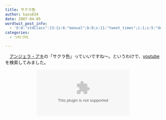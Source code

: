 ```yaml
---
title: サクラ色
author: kazu634
date: 2007-04-05
wordtwit_post_info:
  - 'O:8:"stdClass":13:{s:6:"manual";b:0;s:11:"tweet_times";i:1;s:5:"delay";i:0;s:7:"enabled";i:1;s:10:"separation";s:2:"60";s:7:"version";s:3:"3.7";s:14:"tweet_template";b:0;s:6:"status";i:2;s:6:"result";a:0:{}s:13:"tweet_counter";i:2;s:13:"tweet_log_ids";a:1:{i:0;i:2857;}s:9:"hash_tags";a:0:{}s:8:"accounts";a:1:{i:0;s:7:"kazu634";}}'
categories:
  - つれづれ

---
```

<div class="section">
<p>
    　<a href="http://ja.wikipedia.org/wiki/%E3%82%A2%E3%83%B3%E3%82%B8%E3%82%A7%E3%83%A9%E3%83%BB%E3%82%A2%E3%82%AD" onclick="__gaTracker('send', 'event', 'outbound-article', 'http://ja.wikipedia.org/wiki/%E3%82%A2%E3%83%B3%E3%82%B8%E3%82%A7%E3%83%A9%E3%83%BB%E3%82%A2%E3%82%AD', 'アンジェラ・アキ');" target="blank">アンジェラ・アキ</a>の「サクラ色」っていいですね～。というわけで、<a href="http://www.youtube.com/" onclick="__gaTracker('send', 'event', 'outbound-article', 'http://www.youtube.com/', 'youtube');" target="blank">youtube</a>を検索してみました。
</p>
  
<p>
<center>
<object height=&#8221;350&#8243; width=&#8221;425&#8243;><param name=&#8221;movie&#8221; value=&#8221;http://www.youtube.com/v/wIxixMEpdlo&#8221;><param name=&#8221;wmode&#8221; value=&#8221;transparent&#8221;><embed src=&#8221;http://www.youtube.com/v/wIxixMEpdlo&#8221; type=&#8221;application/x-shockwave-flash&#8221; wmode=&#8221;transparent&#8221; height=&#8221;350&#8243; width=&#8221;425&#8243;></object>
</center></div>
